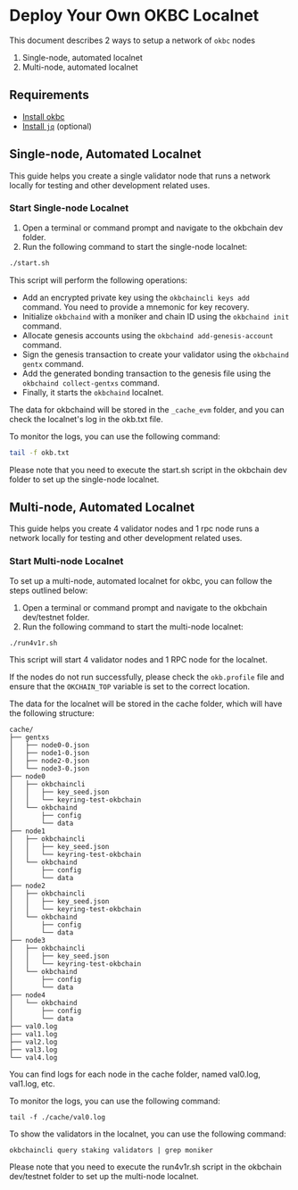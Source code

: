 # Deploy Your Own OKBC Localnet

This document describes 2 ways to setup a network of `okbc` nodes

1. Single-node, automated localnet
2. Multi-node, automated localnet

## Requirements

- [Install okbc](/dev/quick-start/build-on-okbc/install-okbc.html)
- [Install `jq`](https://stedolan.github.io/jq/download/) (optional)

## Single-node, Automated Localnet

This guide helps you create a single validator node that runs a network locally for testing and other development related uses.

### Start Single-node Localnet

1. Open a terminal or command prompt and navigate to the okbchain dev folder.
2. Run the following command to start the single-node localnet:

```bash
./start.sh
```

This script will perform the following operations:

* Add an encrypted private key using the `okbchaincli keys add` command. You need to provide a mnemonic for key recovery.
* Initialize `okbchaind` with a moniker and chain ID using the `okbchaind init` command.
* Allocate genesis accounts using the `okbchaind add-genesis-account` command.
* Sign the genesis transaction to create your validator using the `okbchaind gentx` command.
* Add the generated bonding transaction to the genesis file using the `okbchaind collect-gentxs` command.
* Finally, it starts the `okbchaind` localnet.

The data for okbchaind will be stored in the `_cache_evm` folder, and you can check the localnet's log in the okb.txt file.

To monitor the logs, you can use the following command:

```bash
tail -f okb.txt
```

Please note that you need to execute the start.sh script in the okbchain dev folder to set up the single-node localnet.

## Multi-node, Automated Localnet

This guide helps you create 4 validator nodes and 1 rpc node runs a network locally for testing and other development related uses.

### Start Multi-node Localnet

To set up a multi-node, automated localnet for okbc, you can follow the steps outlined below:

1. Open a terminal or command prompt and navigate to the okbchain dev/testnet folder.
2. Run the following command to start the multi-node localnet:

```
./run4v1r.sh
```
This script will start 4 validator nodes and 1 RPC node for the localnet.

If the nodes do not run successfully, please check the `okb.profile` file and ensure that the `OKCHAIN_TOP` variable is set to the correct location.

The data for the localnet will be stored in the cache folder, which will have the following structure:

```
cache/
├── gentxs
│   ├── node0-0.json
│   ├── node1-0.json
│   ├── node2-0.json
│   └── node3-0.json
├── node0
│   ├── okbchaincli
│   │   ├── key_seed.json
│   │   └── keyring-test-okbchain
│   └── okbchaind
│       ├── config
│       └── data
├── node1
│   ├── okbchaincli
│   │   ├── key_seed.json
│   │   └── keyring-test-okbchain
│   └── okbchaind
│       ├── config
│       └── data
├── node2
│   ├── okbchaincli
│   │   ├── key_seed.json
│   │   └── keyring-test-okbchain
│   └── okbchaind
│       ├── config
│       └── data
├── node3
│   ├── okbchaincli
│   │   ├── key_seed.json
│   │   └── keyring-test-okbchain
│   └── okbchaind
│       ├── config
│       └── data
├── node4
│   └── okbchaind
│       ├── config
│       └── data
├── val0.log
├── val1.log
├── val2.log
├── val3.log
└── val4.log
```

You can find logs for each node in the cache folder, named val0.log, val1.log, etc.

To monitor the logs, you can use the following command:
```
tail -f ./cache/val0.log
```
To show the validators in the localnet, you can use the following command:

```
okbchaincli query staking validators | grep moniker
```

Please note that you need to execute the run4v1r.sh script in the okbchain dev/testnet folder to set up the multi-node localnet.
